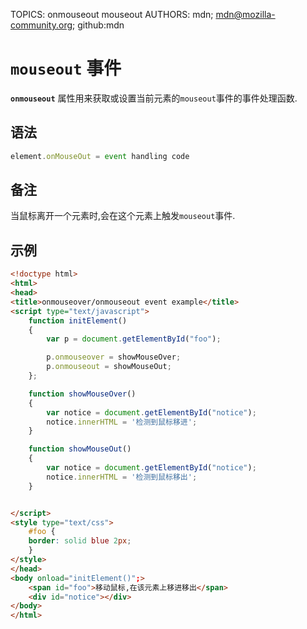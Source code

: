 TOPICS: onmouseout
        mouseout
AUTHORS: mdn; mdn@mozilla-community.org; github:mdn

# `mouseout` 事件

**`onmouseout`** 属性用来获取或设置当前元素的`mouseout`事件的事件处理函数.

## 语法

```javascript
element.onMouseOut = event handling code
```

## 备注

当鼠标离开一个元素时,会在这个元素上触发`mouseout`事件.

## 示例

```html
<!doctype html>  
<html>  
<head>  
<title>onmouseover/onmouseout event example</title>  
<script type="text/javascript">  
    function initElement()  
    {  
        var p = document.getElementById("foo");  

        p.onmouseover = showMouseOver;
        p.onmouseout = showMouseOut;
    };  

    function showMouseOver()  
    {  
        var notice = document.getElementById("notice");
        notice.innerHTML = '检测到鼠标移进';
    }

    function showMouseOut()
    {
        var notice = document.getElementById("notice");
        notice.innerHTML = '检测到鼠标移出';
    }


</script>  
<style type="text/css">  
    #foo {  
    border: solid blue 2px;  
    }  
</style>  
</head>  
<body onload="initElement()";>  
    <span id="foo">移动鼠标,在该元素上移进移出</span>
    <div id="notice"></div>
</body>  
</html>  
```
